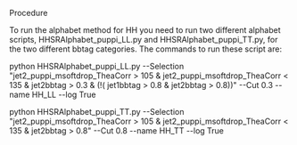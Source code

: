 Procedure
  
  To run the alphabet method for HH you need to run two different alphabet
  scripts, HHSRAlphabet_puppi_LL.py and HHSRAlphabet_puppi_TT.py, for the
  two different bbtag categories. The commands to run these script are:
  
  python HHSRAlphabet_puppi_LL.py --Selection 
  "jet2_puppi_msoftdrop_TheaCorr > 105 & jet2_puppi_msoftdrop_TheaCorr < 135
  & jet2bbtag > 0.3 & (!( jet1bbtag > 0.8 & jet2bbtag > 0.8))" --Cut 0.3 
  --name HH_LL --log True
  
  python HHSRAlphabet_puppi_TT.py --Selection
  "jet2_puppi_msoftdrop_TheaCorr > 105 & jet2_puppi_msoftdrop_TheaCorr < 135
  & jet2bbtag > 0.8" --Cut 0.8 --name HH_TT --log True
